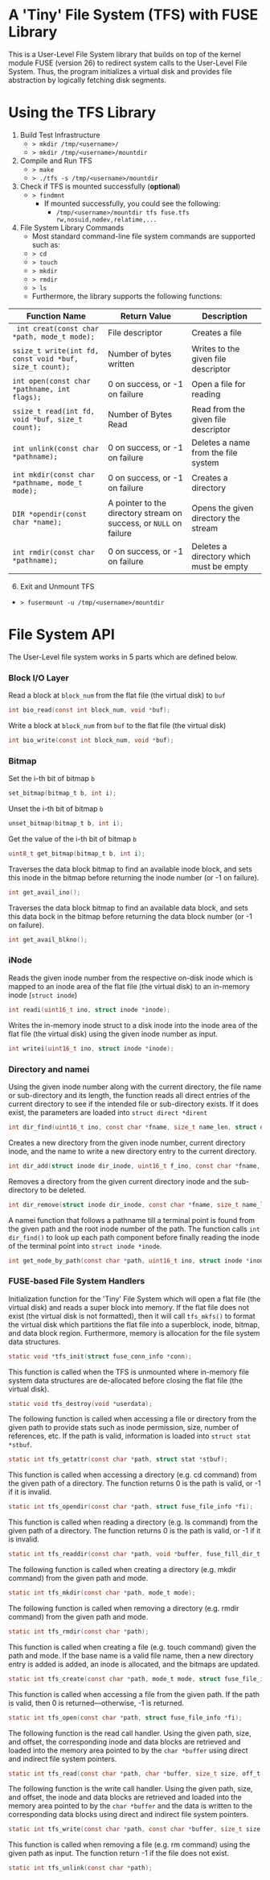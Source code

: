 # A 'Tiny' File System (TFS)  with FUSE Library

This is a User-Level File System library that builds on top of the kernel module FUSE (version 26) to redirect system calls to the User-Level File System. Thus, the program initializes a virtual disk and provides file abstraction by logically fetching disk segments.

# Using the TFS Library

 1. Build Test Infrastructure
	- ```> mkdir /tmp/<username>/``` 
	- ```> mkdir /tmp/<username>/mountdir``` 
 2. Compile and Run TFS
	- ```> make``` 
	- ```> ./tfs -s /tmp/<username>/mountdir``` 
3. Check if TFS is mounted successfully (**optional**)
	- ```> findmnt``` 
		- If mounted successfully, you could see the following:
			- ```/tmp/<username>/mountdir tfs fuse.tfs rw,nosuid,nodev,relatime,...```
4. File System Library Commands
	- Most standard command-line file system commands are supported such as:
	- ```> cd```
	- ```> touch```
	- ```> mkdir```
	- ```> rmdir```
	- ```> ls```
	- Furthermore, the library supports the following functions:

| Function Name | Return Value | Description |
|--------------------------------------------|-------------------------------------------------------------|--------------------------------------------|
| ``` int creat(const char *path, mode_t mode);```| File descriptor | Creates a file |
| ```ssize_t write(int fd, const void *buf, size_t count);``` | Number of bytes written | Writes to the given file descriptor |
|```int open(const char *pathname, int flags);```| 0 on success, or -1 on failure | Open a file for reading |
|```ssize_t read(int fd, void *buf, size_t count);```| Number of Bytes Read | Read from the given file descriptor |
|```int unlink(const char *pathname);```| 0 on success, or -1 on failure | Deletes a name from the file system |
|```int mkdir(const char *pathname, mode_t mode);```| 0 on success, or -1 on failure | Creates a directory |
|```DIR *opendir(const char *name);``` | A pointer to the directory stream on success, or ```NULL``` on failure | Opens the given directory the stream |
| ```int rmdir(const char *pathname);``` | 0 on success, or -1 on failure | Deletes a directory which must be empty |

6. Exit and Unmount TFS
- ```> fusermount -u /tmp/<username>/mountdir```

# File System API 
The User-Level file system works in 5 parts which are defined below.

### Block I/O Layer
Read a block at ```block_num``` from the flat file (the virtual disk)  to ```buf```
```C 
int bio_read(const int block_num, void *buf);
```

Write a block at ```block_num``` from ```buf``` to the flat file (the virtual disk) 
```C
int bio_write(const int block_num, void *buf);
```

### Bitmap
Set the i-th bit of bitmap ```b```
```C
set_bitmap(bitmap_t b, int i);
```

Unset the i-th bit of bitmap ```b```
```C 
unset_bitmap(bitmap_t b, int i);
```

Get the value of the i-th bit of bitmap ```b```
```C 
uint8_t get_bitmap(bitmap_t b, int i);
```

Traverses the data block bitmap to find an available inode block, and sets this inode in the bitmap before returning the inode number (or -1 on failure).
```C 
int get_avail_ino();
```

Traverses the data block bitmap to find an available data block, and sets this data bock in the bitmap before returning the data block number (or -1 on failure).
```C 
int get_avail_blkno();
```

### iNode

Reads the given inode number from the respective on-disk inode which is mapped to an inode area of the flat file (the virtual disk) to an in-memory inode (```struct inode```)
```C 
int readi(uint16_t ino, struct inode *inode);
```

Writes the in-memory inode struct to a disk inode into the inode area of the flat file (the virtual disk) using the given inode number as input.
```C
int writei(uint16_t ino, struct inode *inode);
```

### Directory and namei

Using the given inode number along with the current directory, the file name or sub-directory and its length, the function reads all direct entries of the current directory to see if the intended file or sub-directory exists. If it does exist, the parameters are loaded into ```struct direct *dirent```
```C
int dir_find(uint16_t ino, const char *fname, size_t name_len, struct dirent *dirent);
```

Creates a new directory from the given inode number, current directory inode, and the name to write a new directory entry to the current directory.
```C 
int dir_add(struct inode dir_inode, uint16_t f_ino, const char *fname, size_t name_len);
```

Removes a directory from the given current directory inode and the sub-directory to be deleted.
```C
int dir_remove(struct inode dir_inode, const char *fname, size_t name_len);
```

A namei function that follows a pathname till a terminal point is found from the given path and the root inode number of the path. The function calls ```int dir_find()``` to look up each path component before finally reading the inode of the terminal point into ```struct inode *inode```.
```C
int get_node_by_path(const char *path, uint16_t ino, struct inode *inode);
```

### FUSE-based File System Handlers

Initialization function for the 'Tiny' File System which will open a flat file (the virtual disk) and reads a super block into memory. If the flat file does not exist (the virtual disk is not formatted), then it will call ```tfs_mkfs()``` to format the virtual disk which partitions the flat file into a superblock, inode, bitmap, and data block region. Furthermore, memory is allocation for the file system data structures.  
```C 
static void *tfs_init(struct fuse_conn_info *conn);
```

This function is called when the TFS is unmounted where in-memory file system data structures are de-allocated before closing the flat file (the virtual disk).
```C 
static void tfs_destroy(void *userdata);
```

The following function is called when accessing a file or directory from the given path to provide stats such as inode permission, size, number of references, etc. If the path is valid, information is loaded into ```struct stat *stbuf```.
```C 
static int tfs_getattr(const char *path, struct stat *stbuf);
```

This function is called when accessing a directory (e.g. cd command) from the given path of a directory. The function returns 0 is the path is valid, or -1 if it is invalid.
```C 
static int tfs_opendir(const char *path, struct fuse_file_info *fi);
```

This function is called when reading a directory (e.g. ls command) from the given path of a directory. The function returns 0 is the path is valid, or -1 if it is invalid.
```C 
static int tfs_readdir(const char *path, void *buffer, fuse_fill_dir_t filler, off_t offset, struct fuse_file_info *fi);
```

The following function is called when creating a directory (e.g. mkdir command) from the given path and mode.
```C 
static int tfs_mkdir(const char *path, mode_t mode);
```

The following function is called when removing a directory (e.g. rmdir command) from the given path and mode.
```C 
static int tfs_rmdir(const char *path);
```

This function is called when creating a file (e.g. touch command) given the path and mode. If the base name is a valid file name, then a new directory entry is added is added, an inode is allocated, and the bitmaps are updated.
```C 
static int tfs_create(const char *path, mode_t mode, struct fuse_file_info *fi);
```

This function is called when accessing a file from the given path. If the path is valid, then 0 is returned—otherwise, -1 is returned.
```C 
static int tfs_open(const char *path, struct fuse_file_info *fi);
```

The following function is the read call handler. Using the given path, size, and offset, the corresponding inode and data blocks are retrieved and loaded into the memory area pointed to by the ```char *buffer``` using direct and indirect file system pointers.
```C
static int tfs_read(const char *path, char *buffer, size_t size, off_t offset, struct fuse_file_info *fi);
```

The following function is the write call handler. Using the given path, size, and offset, the inode and data blocks are retrieved and loaded into the memory area pointed to by the ```char *buffer``` and the data is written to the corresponding data blocks using direct and indirect file system pointers.
```C 
static int tfs_write(const char *path, const char *buffer, size_t size, off_t offset, struct fuse_file_info *fi);
```
This function is called when removing a file (e.g. rm command) using the given path as input. The function return -1 if the file does not exist.
```C 
static int tfs_unlink(const char *path);
```
